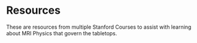 # Resources
These are resources from multiple Stanford Courses to assist with learning about MRI Physics that govern the tabletops. 

